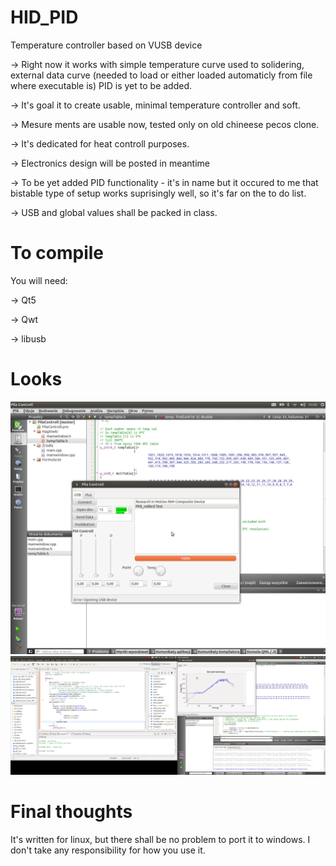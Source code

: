 HID_PID
=======

Temperature controller based on VUSB device

→ Right now it works with simple temperature curve used to solidering, external data curve (needed to load or either loaded automaticly from file where executable is) PID is yet to be added.

→ It's goal it to create usable, minimal temperature controller and soft.

→ Mesure ments are usable now, tested only on old chineese pecos clone.

→ It's dedicated for heat controll purposes.

→ Electronics design will be posted in meantime

→ To be yet added PID functionality - it's in name but it occured to me that bistable type of setup works suprisingly well, so it's far on the to do list.

→ USB and global values shall be packed in class.


To compile
=======
 You will need:
 
 → Qt5
 
 → Qwt
 
 → libusb
 
Looks
========
![selection](https://raw.githubusercontent.com/pholat/HID_PID/master/in_work1.png)
![chart](https://raw.githubusercontent.com/pholat/HID_PID/master/itsworking.png)

Final thoughts
=======
It's written for linux, but there shall be no problem to port it to windows.
I don't take any responsibility for how you use it.
